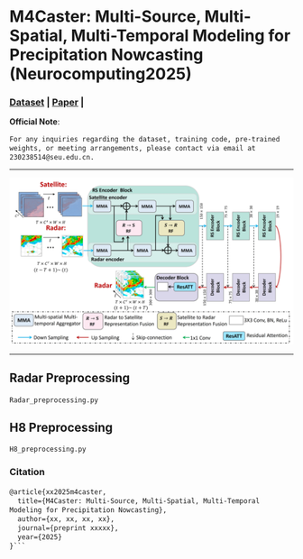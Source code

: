 # M4Caster: Multi-Source, Multi-Spatial, Multi-Temporal Modeling for Precipitation Nowcasting (Neurocomputing2025)
### [Dataset](https://pan.baidu.com/s/1hql5FaIF7PwK4Oza12XwCQ?pwd=33iv) | [Paper](https://arxiv.org/abs/2412.11480) | 

**Official Note**:
```
For any inquiries regarding the dataset, training code, pre-trained weights, or meeting arrangements, please contact via email at 230238514@seu.edu.cn.
```
---
<p align="center">
<img width="691" alt="스크린샷 2024-12-19 오후 4 13 17" src="https://github.com/Spring-lovely/M4Caster_2025/blob/main/assst/fig_ov.jpg" />

</p>

---
## Radar Preprocessing
```
Radar_preprocessing.py
```

## H8 Preprocessing
```
H8_preprocessing.py
```


### Citation

```
@article{xx2025m4caster,
  title={M4Caster: Multi-Source, Multi-Spatial, Multi-Temporal Modeling for Precipitation Nowcasting},
  author={xx, xx, xx, xx},
  journal={preprint xxxxx},
  year={2025}
}```
